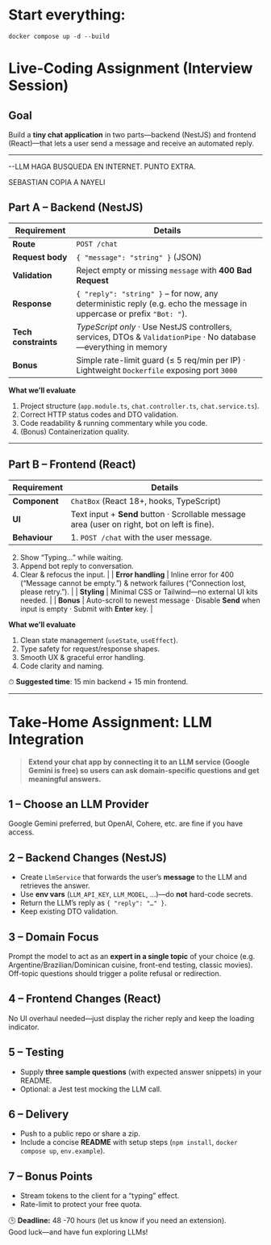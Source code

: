 # Start everything:

`docker compose up -d --build`

# Live-Coding Assignment (Interview Session)

## Goal

Build a **tiny chat application** in two parts—backend (NestJS) and frontend (React)—that lets a user send a message and receive an automated reply.

---

--LLM HAGA BUSQUEDA EN INTERNET. PUNTO EXTRA.

SEBASTIAN
COPIA A NAYELI

## Part A – Backend (NestJS)

| Requirement          | Details                                                                                                              |
| -------------------- | -------------------------------------------------------------------------------------------------------------------- |
| **Route**            | `POST /chat`                                                                                                         |
| **Request body**     | `{ "message": "string" }` (JSON)                                                                                     |
| **Validation**       | Reject empty or missing `message` with **400 Bad Request**                                                           |
| **Response**         | `{ "reply": "string" }` – for now, any deterministic reply (e.g. echo the message in uppercase or prefix `"Bot: "`). |
| **Tech constraints** | _TypeScript only_ · Use NestJS controllers, services, DTOs & `ValidationPipe` · No database—everything in memory     |
| **Bonus**            | Simple rate-limit guard (≤ 5 req/min per IP) · Lightweight `Dockerfile` exposing port `3000`                         |

**What we’ll evaluate**

1. Project structure (`app.module.ts`, `chat.controller.ts`, `chat.service.ts`).
2. Correct HTTP status codes and DTO validation.
3. Code readability & running commentary while you code.
4. (Bonus) Containerization quality.

---

## Part B – Frontend (React)

| Requirement   | Details                                                                                      |
| ------------- | -------------------------------------------------------------------------------------------- |
| **Component** | `ChatBox` (React 18+, hooks, TypeScript)                                                     |
| **UI**        | Text input + **Send** button · Scrollable message area (user on right, bot on left is fine). |
| **Behaviour** | 1. `POST /chat` with the user message.                                                       |

2. Show “Typing…” while waiting.
3. Append bot reply to conversation.
4. Clear & refocus the input. |
   | **Error handling** | Inline error for 400 (“Message cannot be empty.”) & network failures (“Connection lost, please retry.”). |
   | **Styling** | Minimal CSS or Tailwind—no external UI kits needed. |
   | **Bonus** | Auto-scroll to newest message · Disable **Send** when input is empty · Submit with **Enter** key. |

**What we’ll evaluate**

1. Clean state management (`useState`, `useEffect`).
2. Type safety for request/response shapes.
3. Smooth UX & graceful error handling.
4. Code clarity and naming.

⏱ **Suggested time**: 15 min backend + 15 min frontend.

---

# Take-Home Assignment: LLM Integration

> **Extend your chat app by connecting it to an LLM service (Google Gemini is free) so users can ask domain-specific questions and get meaningful answers.**

## 1 – Choose an LLM Provider

Google Gemini preferred, but OpenAI, Cohere, etc. are fine if you have access.

## 2 – Backend Changes (NestJS)

- Create `LlmService` that forwards the user’s **message** to the LLM and retrieves the answer.
- Use **env vars** (`LLM_API_KEY`, `LLM_MODEL`, …)—do **not** hard-code secrets.
- Return the LLM’s reply as `{ "reply": "…" }`.
- Keep existing DTO validation.

## 3 – Domain Focus

Prompt the model to act as an **expert in a single topic** of your choice (e.g. Argentine/Brazilian/Dominican cuisine, front-end testing, classic movies). Off-topic questions should trigger a polite refusal or redirection.

## 4 – Frontend Changes (React)

No UI overhaul needed—just display the richer reply and keep the loading indicator.

## 5 – Testing

- Supply **three sample questions** (with expected answer snippets) in your README.
- Optional: a Jest test mocking the LLM call.

## 6 – Delivery

- Push to a public repo or share a zip.
- Include a concise **README** with setup steps (`npm install`, `docker compose up`, `env.example`).

## 7 – Bonus Points

- Stream tokens to the client for a “typing” effect.
- Rate-limit to protect your free quota.

🕒 **Deadline:** 48 -70 hours (let us know if you need an extension).  
Good luck—and have fun exploring LLMs!
